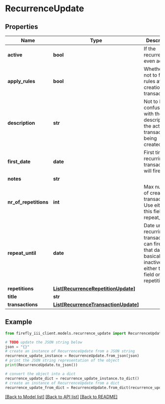 # RecurrenceUpdate


## Properties

Name | Type | Description | Notes
------------ | ------------- | ------------- | -------------
**active** | **bool** | If the recurrence is even active. | [optional] 
**apply_rules** | **bool** | Whether or not to fire the rules after the creation of a transaction. | [optional] 
**description** | **str** | Not to be confused with the description of the actual transaction(s) being created. | [optional] 
**first_date** | **date** | First time the recurring transaction will fire. | [optional] 
**notes** | **str** |  | [optional] 
**nr_of_repetitions** | **int** | Max number of created transactions. Use either this field or repeat_until. | [optional] 
**repeat_until** | **date** | Date until the recurring transaction can fire. After that date, it&#39;s basically inactive. Use either this field or repetitions. | [optional] 
**repetitions** | [**List[RecurrenceRepetitionUpdate]**](RecurrenceRepetitionUpdate.md) |  | [optional] 
**title** | **str** |  | [optional] 
**transactions** | [**List[RecurrenceTransactionUpdate]**](RecurrenceTransactionUpdate.md) |  | [optional] 

## Example

```python
from firefly_iii_client.models.recurrence_update import RecurrenceUpdate

# TODO update the JSON string below
json = "{}"
# create an instance of RecurrenceUpdate from a JSON string
recurrence_update_instance = RecurrenceUpdate.from_json(json)
# print the JSON string representation of the object
print(RecurrenceUpdate.to_json())

# convert the object into a dict
recurrence_update_dict = recurrence_update_instance.to_dict()
# create an instance of RecurrenceUpdate from a dict
recurrence_update_from_dict = RecurrenceUpdate.from_dict(recurrence_update_dict)
```
[[Back to Model list]](../README.md#documentation-for-models) [[Back to API list]](../README.md#documentation-for-api-endpoints) [[Back to README]](../README.md)


